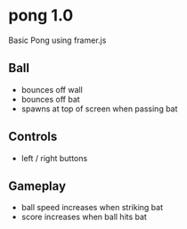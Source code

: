# pong 1.0
Basic Pong using framer.js

## Ball
- bounces off wall
- bounces off bat
- spawns at top of screen when passing bat

## Controls
- left / right buttons

## Gameplay
- ball speed increases when striking bat
- score increases when ball hits bat
